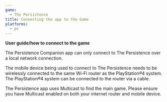 ```yaml
---
game:
  - The Persistence
title: Connecting the app to the Game
platforms:
  - pc
---
```

**User guide/how to connect to the game**

The Persistence Companion app can only connect to The Persistence over a local network connection.

The mobile device being used to connect to The Persistence needs to be wirelessly connected to the same Wi-Fi router as the PlayStation®4 system. The PlayStation®4 system can be connected to the router via a cable.

The Persistence app uses Multicast to find the main game. Please ensure you have Multicast enabled on both your internet router and mobile device.
